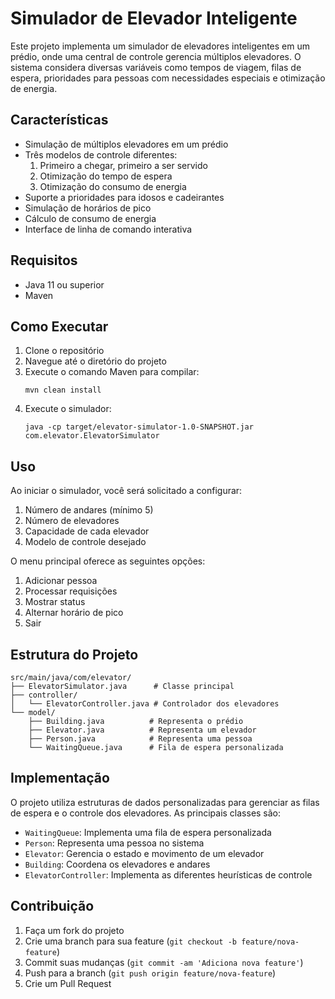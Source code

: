 # Simulador de Elevador Inteligente

Este projeto implementa um simulador de elevadores inteligentes em um prédio, onde uma central de controle gerencia múltiplos elevadores. O sistema considera diversas variáveis como tempos de viagem, filas de espera, prioridades para pessoas com necessidades especiais e otimização de energia.

## Características

- Simulação de múltiplos elevadores em um prédio
- Três modelos de controle diferentes:
  1. Primeiro a chegar, primeiro a ser servido
  2. Otimização do tempo de espera
  3. Otimização do consumo de energia
- Suporte a prioridades para idosos e cadeirantes
- Simulação de horários de pico
- Cálculo de consumo de energia
- Interface de linha de comando interativa

## Requisitos

- Java 11 ou superior
- Maven

## Como Executar

1. Clone o repositório
2. Navegue até o diretório do projeto
3. Execute o comando Maven para compilar:
   ```
   mvn clean install
   ```
4. Execute o simulador:
   ```
   java -cp target/elevator-simulator-1.0-SNAPSHOT.jar com.elevator.ElevatorSimulator
   ```

## Uso

Ao iniciar o simulador, você será solicitado a configurar:
1. Número de andares (mínimo 5)
2. Número de elevadores
3. Capacidade de cada elevador
4. Modelo de controle desejado

O menu principal oferece as seguintes opções:
1. Adicionar pessoa
2. Processar requisições
3. Mostrar status
4. Alternar horário de pico
5. Sair

## Estrutura do Projeto

```
src/main/java/com/elevator/
├── ElevatorSimulator.java      # Classe principal
├── controller/
│   └── ElevatorController.java # Controlador dos elevadores
└── model/
    ├── Building.java          # Representa o prédio
    ├── Elevator.java          # Representa um elevador
    ├── Person.java            # Representa uma pessoa
    └── WaitingQueue.java      # Fila de espera personalizada
```

## Implementação

O projeto utiliza estruturas de dados personalizadas para gerenciar as filas de espera e o controle dos elevadores. As principais classes são:

- `WaitingQueue`: Implementa uma fila de espera personalizada
- `Person`: Representa uma pessoa no sistema
- `Elevator`: Gerencia o estado e movimento de um elevador
- `Building`: Coordena os elevadores e andares
- `ElevatorController`: Implementa as diferentes heurísticas de controle

## Contribuição

1. Faça um fork do projeto
2. Crie uma branch para sua feature (`git checkout -b feature/nova-feature`)
3. Commit suas mudanças (`git commit -am 'Adiciona nova feature'`)
4. Push para a branch (`git push origin feature/nova-feature`)
5. Crie um Pull Request 